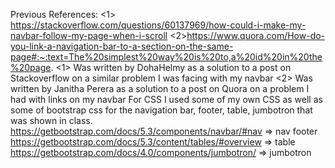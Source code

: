 Previous References: <1> https://stackoverflow.com/questions/60137969/how-could-i-make-my-navbar-follow-my-page-when-i-scroll <2>https://www.quora.com/How-do-you-link-a-navigation-bar-to-a-section-on-the-same-page#:~:text=The%20simplest%20way%20is%20to,a%20id%20in%20the%20page. <1> Was written by DohaHelmy as a solution to a post on Stackoverflow on a similar problem I was facing with my navbar <2> Was written by Janitha Perera as a solution to a post on Quora on a problem I had with links on my navbar
For CSS I used some of my own CSS as well as some of bootstrap css for the navigation bar, footer, table, jumbotron that was shown in class.
https://getbootstrap.com/docs/5.3/components/navbar/#nav => nav footer https://getbootstrap.com/docs/5.3/content/tables/#overview => table https://getbootstrap.com/docs/4.0/components/jumbotron/ => jumbotron
